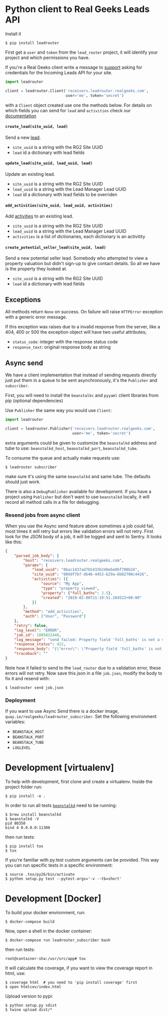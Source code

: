 
# Python client to Real Geeks Leads API

Install it

    $ pip install leadrouter

First get a `user` and `token` from the `lead_router` project, it will identify your project and which permissions you have.

If you're a Real Geeks client write a message to [support](https://www.realgeeks.com/support/) asking for credentials for the Incoming Leads API for your site.

```python
import leadrouter

client = leadrouter.Client('receivers.leadrouter.realgeeks.com',
                           user='me', token='secret')
```

with a `Client` object created use one the methods below. For details on which fields you can send for `lead` and `activities` check our [documentation](https://developers.realgeeks.com/incoming-leads-api/)

#### `create_lead(site_uuid, lead)`

Send a new [lead](https://developers.realgeeks.com/leads/).

 - `site_uuid` is a string with the RG2 Site UUID
 - `lead` id a dictionary with lead fields

#### `update_lead(site_uuid, lead_uuid, lead)`

Update an existing lead.

 - `site_uuid` is a string with the RG2 Site UUID
 - `lead_uuid` is a string with the Lead Manager Lead UUID
 - `lead` id a dictionary with lead fields to be overriden

#### `add_activities(site_uuid, lead_uuid, activities)`

Add [activities](https://developers.realgeeks.com/activities/) to an existing lead.

 - `site_uuid` is a string with the RG2 Site UUID
 - `lead_uuid` is a string with the Lead Manager Lead UUID
 - `activities` is a list of dictionaries, each dictionary is an activitity

#### `create_potential_seller_lead(site_uuid, lead)`

Send a new potential seller lead.  Somebody who attempted to view a property valuation but didn't sign-up to give contact details. So all we have is the property they looked at.

 - `site_uuid` is a string with the RG2 Site UUID
 - `lead` id a dictionary with lead fields

## Exceptions

All methods return `None` on success.  On failure will raise `HTTPError` exception
with a generic error message.

If this exception was raises due to a invalid response from the server, like a 404, 400
or 500 the exception object will have two useful attributes;

 - `status_code`: integer with the response status code
 - `response_text`: original response body as string

## Async send

We have a client implementation that instead of sending requests directly just put them in a queue to be sent asynchronously, it's the `Publisher` and `subscriber`.

First, you will need to install the `beanstalkc` and `pyyaml` client libraries from pip (optional dependencies)

Use `Publisher` the same way you would use `Client`:

```python
import leadrouter

client = leadrouter.Publisher('receivers.leadrouter.realgeeks.com',
                              user='me', token='secret')
```

extra arguments could be given to customize the `beanstalkd` address and tube to use: `beanstalkd_host`, `beanstalkd_port`, `beanstalkd_tube`.

To consume the queue and actually make requests use:

    $ leadrouter subscriber

make sure it's using the same `beanstalkd` and same tube. The defaults should just work.

There is also a `DebugPublisher` available for development.  If you have a project using `Publisher` but don't want to use `beanstalkd` locally, it will record all method calls in a file for debugging.

### Resend jobs from async client

When you use the Async send feature above sometimes a job could fail, most times it will retry but 
errors like validation errors will not retry. First look for the JSON body of a job, it will be
logged and sent to Sentry. It looks like this:

```json
{
	"parsed_job_body": {
		"host": "receivers.leadrouter.realgeeks.com",
		"params": {
			"lead_uuid": "8bac1437ad7b5433b248ebe8bf708b24",
			"site_uuid": "089df7bf-db46-4453-b29a-6b02700c4426",
			"activities": [{
				"source": "My App",
				"type": "property_viewed",
				"property": {"full_baths": 2.5},
				"created": "2019-02-06T21:19:51.284522+00:00"
			}]
		},
		"method": "add_activities",
		"auth": ["User", "Password"]
	},
	"retry": false,
	"log_level": "ERROR",
	"job_id": 1005832440,
	"log_message": "send failed: Property field 'full_baths' is not a valid integer.",
	"response_status": 422,
	"response_body": "{\"error\": \"Property field 'full_baths' is not a valid integer.\"}\n",
	"traceback": ""
}
```

Note how it failed to send to the `lead_router` due to a validation error, these errors will not
retry. Now save this json in a file `job.json`, modify the body to fix it and resend with:

    $ leadrouter send job.json

### Deployment

If you want to use Async Send there is a docker image, `quay.io/realgeeks/leadrouter_subscriber`. Set the following environment variables:
  * `BEANSTALK_HOST`
  * `BEANSTALK_PORT`
  * `BEANSTALK_TUBE`
  * `LOGLEVEL`

# Development [virtualenv]

To help with development, first clone and create a virtualenv. Inside the project folder
run:

    $ pip install -e .

In order to run all tests [`beanstalkd`](http://kr.github.io/beanstalkd/) need to be
running:

    $ brew install beanstalkd
    $ beanstalkd -V
    pid 80350
    bind 4 0.0.0.0:11300

then run tests:

    $ pip install tox
    $ tox

If you're familiar with py.test custom arguments can be provided. This way you can run specific
tests in a specific environment:

    $ source .tox/py26/bin/activate
    $ python setup.py test --pytest-args='-v --tb=short' 

# Development [Docker]
To build your docker environment, run: 

    $ docker-compose build

Now, open a shell in the docker container:

    $ docker-compose run leadrouter_subscriber bash

then run tests:

    root@container-sha:/usr/src/app# tox

It will calculate the coverage, if you want to view the coverage report
in html, use:

    $ coverage html  # you need to 'pip install coverage' first
    $ open htmlcov/index.html

Upload version to pypi:

    $ python setup.py sdist
    $ twine upload dist/*
